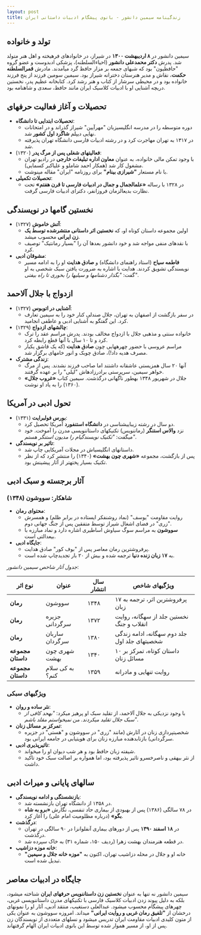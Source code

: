 ```yaml
---
layout: post
title: زندگینامه سیمین دانشور - بانوی پیشگام ادبیات داستانی ایران
---
```


## تولد و خانواده
سیمین دانشور در **۸ اردیبهشت ۱۳۰۰** در شیراز، در خانوادهای فرهیخته و اهل هنر متولد شد. پدرش **دکتر محمدعلی دانشور** (احیاءالسلطنه)، پزشکی ادبدوست و عضو گروه "حافظیون" بود که شبهای جمعه بر مزار حافظ گرد میآمدند. مادرش **قمرالسلطنه حکمت**، نقاش و مدیر هنرستان دخترانه شیراز بود. سیمین سومین فرزند از پنج فرزند خانواده بود و در محیطی سرشار از کتاب و هنر رشد کرد. کتابخانه عظیم پدر، نخستین دریچه آشنایی او با ادبیات کلاسیک ایران مانند حافظ، سعدی و شاهنامه بود.

## تحصیلات و آغاز فعالیت حرفهای
- **تحصیلات ابتدایی تا دانشگاه**: 
  - دوره متوسطه را در مدرسه انگلیسیزبان "مهرآیین" شیراز گذراند و در امتحانات نهایی دیپلم **شاگرد اول کشور** شد.
  - در ۱۳۱۷ به تهران مهاجرت کرد و در رشته ادبیات فارسی دانشگاه تهران پذیرفته شد.
- **فعالیتهای شغلی پس از مرگ پدر** (۱۳۲۰): 
  - با وجود تمکن مالی خانواده، به عنوان **معاون اداره تبلیغات خارجی** در رادیو تهران مشغول کار شد (همکار احمد شاملو و علیاکبر کسمایی).
  - با نام مستعار **"شیرازی بینام"** برای روزنامه "ایران" مقاله مینوشت.
- **تحصیلات تکمیلی**: 
  - در ۱۳۲۸ با رساله **«علمالجمال و جمال در ادبیات فارسی تا قرن هفتم»** تحت نظارت بدیعالزمان فروزانفر، دکترای ادبیات فارسی گرفت.

## نخستین گامها در نویسندگی
- **آتش خاموش** (۱۳۲۷): 
  - اولین مجموعه داستان کوتاه او، که **نخستین اثر داستانی منتشرشده توسط یک زن ایرانی** محسوب میشد.
  - با نقدهای منفی مواجه شد و خود دانشور بعدها آن را "بسیار رمانتیک" توصیف کرد.
- **مشوقان ادبی**: 
  - **فاطمه سیاح** (استاد راهنمای دانشگاه) و **صادق هدایت** او را به ادامه مسیر نویسندگی تشویق کردند. هدایت با اشاره به ضرورت یافتن سبک شخصی به او گفت: *"بگذار دشنامها و سیلیها را بخوری تا راه بیفتی"*.

## ازدواج با جلال آلاحمد
- **آشنایی در اتوبوس** (۱۳۲۷): 
  - در سفر بازگشت از اصفهان به تهران، جلال صندلی کنار خود را به سیمین تعارف کرد. این گفتگو به آشنایی ادبی و عاطفی انجامید.
- **چالشهای ازدواج** (۱۳۲۹): 
  - خانواده سنتی و مذهبی جلال با ازدواج مخالف بودند. پدرش مراسم عقد را ترک کرد و تا ۱۰ سال با آنها قطع رابطه کرد.
  - مراسم عروسی با حضور چهرههایی چون **صادق هدایت** (که یک قاشق یکبار مصرف هدیه داد!)، صادق چوبک و انور خامهای برگزار شد.
- **زندگی مشترک**: 
  - آنها ۲۰ سال همزیستی عاشقانه داشتند اما صاحب فرزند نشدند. پس از مرگ خواهر سیمین، سرپرستی برادرزادهاش "لیلی" را بر عهده گرفتند.
  - جلال در شهریور ۱۳۴۸ بهطور ناگهانی درگذشت. سیمین کتاب **«غروب جلال»** (۱۳۶۰) را به یاد او نوشت.

## تحول ادبی در آمریکا
- **بورس فولبرایت** (۱۳۳۱): 
  - دو سال در رشته زیباییشناسی در **دانشگاه استنفورد** آمریکا تحصیل کرد.
  - نزد **والاس استنگر** (رماننویس) تکنیکهای داستاننویسی مدرن را آموخت. خود میگفت: *"تکنیک نویسندگیام را مدیون استنگر هستم"*.
- **تاثیر بر نویسندگی**: 
  - داستانهای انگلیسیاش در مجلات آمریکایی چاپ شد.
  - پس از بازگشت، مجموعه **«شهری چون بهشت»** (۱۳۴۰) را منتشر کرد که از نظر تکنیک بسیار پختهتر از آثار پیشینش بود.

## آثار برجسته و سبک ادبی
### شاهکار: سووشون (۱۳۴۸)
- **محتوای رمان**: 
  - روایت مقاومت "یوسف" (نماد روشنفکر ایستاده در برابر ظلم) و همسرش "زری" در فضای اشغال شیراز توسط متفقین پس از جنگ جهانی دوم.
  - **سووشون** به مراسم سوگ سیاوش اساطیری اشاره دارد و نماد مبارزه با بیعدالتی است.
- **جایگاه ادبی**: 
  - پرفروشترین رمان معاصر پس از "بوف کور" صادق هدایت.
  - به **۱۷ زبان زنده دنیا** ترجمه شده و بیش از ۲۰ بار تجدیدچاپ شده است.

*جدول آثار شاخص سیمین دانشور*:

| **نوع اثر** | **عنوان** | **سال انتشار** | **ویژگیهای شاخص** |
|-------------|------------|----------------|---------------------|
| **رمان** | سووشون | ۱۳۴۸ | پرفروشترین اثر، ترجمه به ۱۷ زبان |
| **رمان** | جزیره سرگردانی | ۱۳۷۲ | نخستین جلد از سهگانه، روایت انقلاب و جنگ |
| **رمان** | ساربان سرگردان | ۱۳۸۰ | جلد دوم سهگانه، ادامه زندگی شخصیتهای جلد اول |
| **مجموعه داستان** | شهری چون بهشت | ۱۳۴۰ | ۱۰ داستان کوتاه، تمرکز بر مسائل زنان |
| **مجموعه داستان** | به کی سلام کنم؟ | ۱۳۵۹ | روایت تنهایی و مادرانه |

### ویژگیهای سبکی
- **نثر ساده و روان**: 
  - با وجود نزدیکی به جلال آلاحمد، از تقلید سبک او پرهیز میکرد: *"بهحد کافی از سبک جلال تقلید میکردند. من نمیخواستم مقلد باشم"*.
- **تمرکز بر مسائل زنان**: 
  - شخصیتپردازی زنان در آثارش (مانند "زری" در سووشون و "هستی" در جزیره سرگردانی) بازتابدهنده مبارزه زنان برای هویتیابی در جامعه ایرانی بود.
- **تاثیرپذیری ادبی**: 
  - شیفته زبان حافظ بود و هر شب دیوان او را میخواند.
  - از نثر بیهقی و ناصرخسرو تاثیر پذیرفته بود، اما همواره بر اصالت سبک خود تاکید داشت.

## سالهای پایانی و میراث ادبی
- **بازنشستگی و ادامه نویسندگی**: 
  - در ۱۳۵۸ از دانشگاه تهران بازنشسته شد.
  - در ۷۸ سالگی (۱۳۸۶) پس از بهبودی از بیماری حاد تنفسی، نگارش **«برو به شاه بگو»** (درباره مظلومیت امام علی) را آغاز کرد.
- **درگذشت**: 
  - در **۱۸ اسفند ۱۳۹۰** پس از دورهای بیماری آنفلوانزا در ۹۰ سالگی در تهران درگذشت.
  - در قطعه هنرمندان بهشت زهرا (ردیف ۱۵۰، شماره ۳۱) به خاک سپرده شد.
- **خانه موزه دزاشیب**: 
  - خانه او و جلال در محله دزاشیب تهران، اکنون به **"موزه خانه جلال و سیمین"** تبدیل شده است.

## جایگاه در ادبیات معاصر
سیمین دانشور نه تنها به عنوان **نخستین زن داستاننویس حرفهای ایران** شناخته میشود، بلکه به دلیل پیوند زدن ادبیات کلاسیک فارسی با تکنیکهای مدرن داستاننویسی غربی، چهرهای پیشگام محسوب میشود. عبدالعلی دستغیب، منتقد ادبی، آثار او را نمونهای درخشان از **"تلفیق رمان غربی و روایت ایرانی"** میداند. امروزه سووشون به عنوان یکی از متون کلیدی ادبیات مقاومت ایران تدریس میشود و نسلهای متعددی از نویسندگان زن پس از او، از مسیر هموار شده توسط این بانوی ادبیات ایران الهام گرفتهاند.
